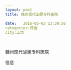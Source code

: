 ```yaml
--- 
layout: post 
title: 赣州现代泌尿专科医院

date:   2016-05-03 13:39:56 
categories:其他  
city:上饶
  
--- 
```

   
赣州现代泌尿专科医院

信息

